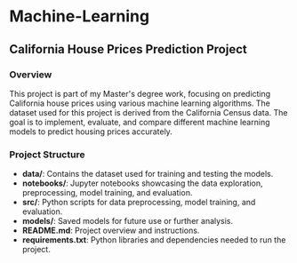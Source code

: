 # Machine-Learning

## California House Prices Prediction Project

### Overview

This project is part of my Master's degree work, focusing on predicting California house prices using various machine learning algorithms. The dataset used for this project is derived from the California Census data. The goal is to implement, evaluate, and compare different machine learning models to predict housing prices accurately.

### Project Structure

- **data/**: Contains the dataset used for training and testing the models.
- **notebooks/**: Jupyter notebooks showcasing the data exploration, preprocessing, model training, and evaluation.
- **src/**: Python scripts for data preprocessing, model training, and evaluation.
- **models/**: Saved models for future use or further analysis.
- **README.md**: Project overview and instructions.
- **requirements.txt**: Python libraries and dependencies needed to run the project.
